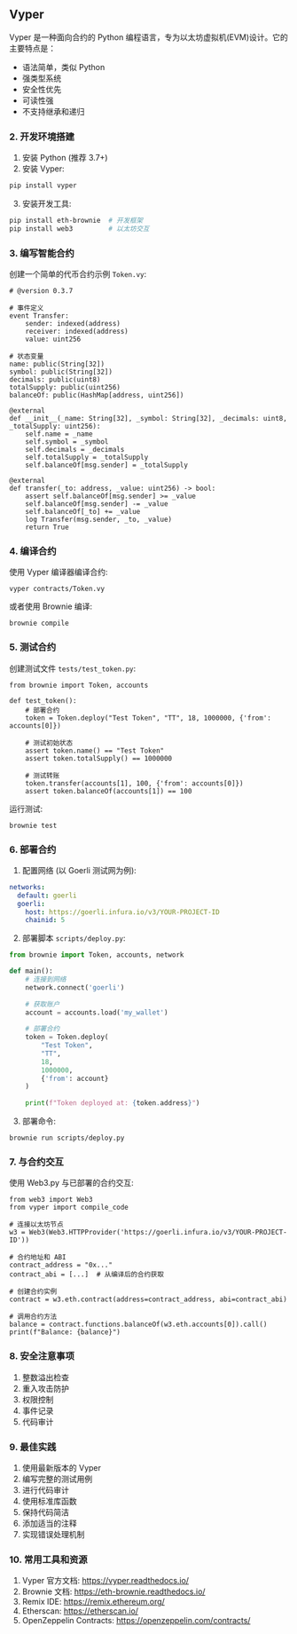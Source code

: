 ## Vyper

Vyper 是一种面向合约的 Python 编程语言，专为以太坊虚拟机(EVM)设计。它的主要特点是：
- 语法简单，类似 Python
- 强类型系统
- 安全性优先
- 可读性强
- 不支持继承和递归
### 2. 开发环境搭建
1. 安装 Python (推荐 3.7+)
2. 安装 Vyper:
```bash
pip install vyper
```

3. 安装开发工具:
```bash
pip install eth-brownie  # 开发框架
pip install web3         # 以太坊交互
```

### 3. 编写智能合约
创建一个简单的代币合约示例 `Token.vy`:
```
# @version 0.3.7

# 事件定义
event Transfer:
    sender: indexed(address)
    receiver: indexed(address)
    value: uint256

# 状态变量
name: public(String[32])
symbol: public(String[32])
decimals: public(uint8)
totalSupply: public(uint256)
balanceOf: public(HashMap[address, uint256])

@external
def __init__(_name: String[32], _symbol: String[32], _decimals: uint8, _totalSupply: uint256):
    self.name = _name
    self.symbol = _symbol
    self.decimals = _decimals
    self.totalSupply = _totalSupply
    self.balanceOf[msg.sender] = _totalSupply

@external
def transfer(_to: address, _value: uint256) -> bool:
    assert self.balanceOf[msg.sender] >= _value
    self.balanceOf[msg.sender] -= _value
    self.balanceOf[_to] += _value
    log Transfer(msg.sender, _to, _value)
    return True
```

### 4. 编译合约
使用 Vyper 编译器编译合约:
```
vyper contracts/Token.vy
```
或者使用 Brownie 编译:
```
brownie compile
```

### 5. 测试合约
创建测试文件 `tests/test_token.py`:
```
from brownie import Token, accounts

def test_token():
    # 部署合约
    token = Token.deploy("Test Token", "TT", 18, 1000000, {'from': accounts[0]})
    
    # 测试初始状态
    assert token.name() == "Test Token"
    assert token.totalSupply() == 1000000
    
    # 测试转账
    token.transfer(accounts[1], 100, {'from': accounts[0]})
    assert token.balanceOf(accounts[1]) == 100
```
运行测试:
```
brownie test
```

### 6. 部署合约
1. 配置网络 (以 Goerli 测试网为例):
```python:brownie-config.yaml
networks:
  default: goerli
  goerli:
    host: https://goerli.infura.io/v3/YOUR-PROJECT-ID
    chainid: 5
```

2. 部署脚本 `scripts/deploy.py`:
```python:scripts/deploy.py
from brownie import Token, accounts, network

def main():
    # 连接到网络
    network.connect('goerli')
    
    # 获取账户
    account = accounts.load('my_wallet')
    
    # 部署合约
    token = Token.deploy(
        "Test Token",
        "TT",
        18,
        1000000,
        {'from': account}
    )
    
    print(f"Token deployed at: {token.address}")
```

3. 部署命令:
```
brownie run scripts/deploy.py
```
### 7. 与合约交互
使用 Web3.py 与已部署的合约交互:
```
from web3 import Web3
from vyper import compile_code

# 连接以太坊节点
w3 = Web3(Web3.HTTPProvider('https://goerli.infura.io/v3/YOUR-PROJECT-ID'))

# 合约地址和 ABI
contract_address = "0x..."
contract_abi = [...]  # 从编译后的合约获取

# 创建合约实例
contract = w3.eth.contract(address=contract_address, abi=contract_abi)

# 调用合约方法
balance = contract.functions.balanceOf(w3.eth.accounts[0]).call()
print(f"Balance: {balance}")
```
### 8. 安全注意事项
1. 整数溢出检查
2. 重入攻击防护
3. 权限控制
4. 事件记录
5. 代码审计
### 9. 最佳实践
1. 使用最新版本的 Vyper
2. 编写完整的测试用例
3. 进行代码审计
4. 使用标准库函数
5. 保持代码简洁
6. 添加适当的注释
7. 实现错误处理机制
### 10. 常用工具和资源
1. Vyper 官方文档: https://vyper.readthedocs.io/
2. Brownie 文档: https://eth-brownie.readthedocs.io/
3. Remix IDE: https://remix.ethereum.org/
4. Etherscan: https://etherscan.io/
5. OpenZeppelin Contracts: https://openzeppelin.com/contracts/
